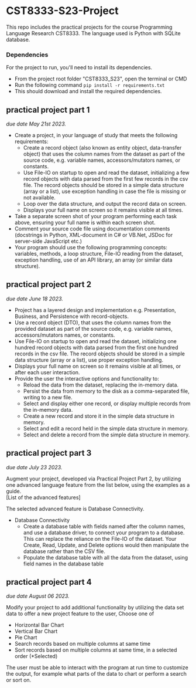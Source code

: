 # CST8333-S23-Project
This repo includes the practical projects for the course Programming Language Research CST8333.
The language used is Python with SQLite database.

### Dependencies
For the project to run, you'll need to install its dependencies. 
- From the project root folder "CST8333_S23", open the terminal or CMD
- Run the following command `pip install -r requirements.txt`
- This should download and install the required dependencies.

## practical project part 1
*due date May 21st 2023.*

- Create a project, in your language of study that meets the following requirements:
  - Create a record object (also known as entity object, data-transfer object) that uses the column names from the dataset as part of the source code, e.g. variable names, accessors/mutators names, or constants.
  - Use File-IO on startup to open and read the dataset, initializing a few record objects with data parsed from the first few records in the csv file. The record objects should be stored in a simple data structure (array or a list), use exception handling in case the file is missing or not available.
  - Loop over the data structure, and output the record data on screen.
  - Displays your full name on screen so it remains visible at all times.
- Take a separate screen shot of your program performing each task above, ensuring your full name is within each screen shot.
- Comment your source code file using documentation comments (docstrings in Python, XML-document in C# or VB.Net, JSDoc for server-side JavaScript etc.)
- Your program should use the following programming concepts: variables, methods, a loop structure, File-IO reading from the dataset, exception handling, use of an API library, an array (or similar data structure).

## practical project part 2
*due date June 18 2023.*

- Project has a layered design and implementation e.g. Presentation, Business, and Persistence with record-objects.
- Use a record object (DTO), that uses the column names from the provided dataset as part of the source code, e.g. variable names, accessors/mutators names, or constants.
- Use File-IO on startup to open and read the dataset, initializing one hundred record objects with data parsed from the first one hundred records in the csv file. The record objects should be stored in a simple data structure (array or a list), use proper exception handling.
- Displays your full name on screen so it remains visible at all times, or after each user interaction.
- Provide the user the interactive options and functionality to:
	- Reload the data from the dataset, replacing the in-memory data.
	- Persist the data from memory to the disk as a comma-separated file, writing to a new file.
	- Select and display either one record, or display multiple records from the in-memory data.
	- Create a new record and store it in the simple data structure in memory.
	- Select and edit a record held in the simple data structure in memory.
	- Select and delete a record from the simple data structure in memory.

## practical project part 3
*due date July 23 2023.*

Augment your project, developed via Practical Project Part 2, by utilizing one advanced language feature from the list below, using the examples as a guide.
<br/>[List of the advanced features]

The selected advanced feature is Database Connectivity.
- Database Connectivity
	- Create a database table with fields named after the column names, and use a database driver, to connect your program to a database. This can replace the reliance on the File-IO of the dataset. Your Create, Read, Update, and Delete options would then manipulate the database rather than the CSV file.
	- Populate the database table with all the data from the dataset, using field names in the database table

## practical project part 4
*due date August 06 2023.*

Modify your project to add additional functionality by utilizing the data set data to offer a new project feature to the user, Choose one of
- Horizontal Bar Chart
- Vertical Bar Chart
- Pie Chart
- Search records based on multiple columns at same time
- Sort records based on multiple columns at same time, in a selected order (*Selected)

The user must be able to interact with the program at run time to customize the output, for example what parts of the data to chart or perform a search or sort on.


